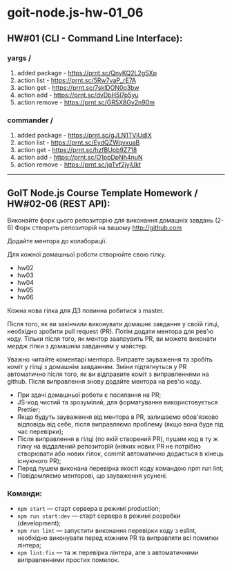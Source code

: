 # goit-node.js-hw-01_06

## HW#01 (CLI - Command Line Interface):

### yargs /

1. added package - https://prnt.sc/QnyKQ2L2gSXp
2. action list - https://prnt.sc/5Rw7vaP_rE7A
3. action get - https://prnt.sc/7sklDON0o3bw
4. action add - https://prnt.sc/dvDbH5l7p5yu
5. action remove - https://prnt.sc/GR5X8Gv2n90m

### commander /

1. added package - https://prnt.sc/gJLN1TVlUdIX
2. action list - https://prnt.sc/EydQZWqvxuaB
3. action get - https://prnt.sc/hzfBUpb9Z718
4. action add - https://prnt.sc/O1ppDpNh4nuN
5. action remove - https://prnt.sc/jqTvf2jyjUkt

---

## GoIT Node.js Course Template Homework / HW#02-06 (REST API):

Виконайте форк цього репозиторію для виконання домашніх завдань (2-6)
Форк створить репозиторій на вашому http://github.com

Додайте ментора до колаборації.

Для кожної домашньої роботи створюйте свою гілку.

- hw02
- hw03
- hw04
- hw05
- hw06

Кожна нова гілка для ДЗ повинна робитися з master.

Після того, як ви закінчили виконувати домашнє завдання у своїй гілці, необхідно зробити pull request (PR). Потім додати ментора для рев'ю коду. Тільки після того, як ментор заапрувить PR, ви можете виконати мердж гілки з домашнім завданням у майстер.

Уважно читайте коментарі ментора. Виправте зауваження та зробіть коміт у гілці з домашнім завданням. Зміни підтягнуться у PR автоматично після того, як ви відправите коміт з виправленнями на github.
Після виправлення знову додайте ментора на рев'ю коду.

- При здачі домашньої роботи є посилання на PR;
- JS-код чистий та зрозумілий, для форматування використовується Prettier;
- Якщо будуть зауваження від ментора в PR, залишаємо обов'язково відповідь від себе, після виправляємо проблему (якщо вона буде під час перевірки);
- Після виправлення в гілці (по якій створений PR), пушим код в ту ж гілку на віддалений репозиторій (ніяких нових PR не потрібно створювати або нових гілок, commit автоматично додається в кінець існуючого PR);
- Перед пушем виконана перевірка якості коду командою npm run lint;
- Повідомляємо менторові, що зауваження усунені.

### Команди:

- `npm start` &mdash; старт сервера в режимі production;
- `npm run start:dev` &mdash; старт сервера в режимі розробки (development);
- `npm run lint` &mdash; запустити виконання перевірки коду з eslint, необхідно виконувати перед кожним PR та виправляти всі помилки лінтера;
- `npm lint:fix` &mdash; та ж перевірка лінтера, але з автоматичними виправленнями простих помилок.
